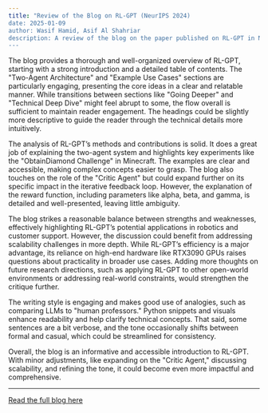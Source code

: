 ```yaml
---
title: "Review of the Blog on RL-GPT (NeurIPS 2024)
date: 2025-01-09
author: Wasif Hamid, Asif Al Shahriar
description: A review of the blog on the paper published on RL-GPT in NeurIPS 2024
---
```


The blog provides a thorough and well-organized overview of RL-GPT, starting with a strong introduction and a detailed table of contents. The "Two-Agent Architecture" and "Example Use Cases" sections are particularly engaging, presenting the core ideas in a clear and relatable manner. While transitions between sections like "Going Deeper" and "Technical Deep Dive" might feel abrupt to some, the flow overall is sufficient to maintain reader engagement. The headings could be slightly more descriptive to guide the reader through the technical details more intuitively.

The analysis of RL-GPT’s methods and contributions is solid. It does a great job of explaining the two-agent system and highlights key experiments like the "ObtainDiamond Challenge" in Minecraft. The examples are clear and accessible, making complex concepts easier to grasp. The blog also touches on the role of the "Critic Agent" but could expand further on its specific impact in the iterative feedback loop. However, the explanation of the reward function, including parameters like alpha, beta, and gamma, is detailed and well-presented, leaving little ambiguity.

The blog strikes a reasonable balance between strengths and weaknesses, effectively highlighting RL-GPT’s potential applications in robotics and customer support. However, the discussion could benefit from addressing scalability challenges in more depth. While RL-GPT’s efficiency is a major advantage, its reliance on high-end hardware like RTX3090 GPUs raises questions about practicality in broader use cases. Adding more thoughts on future research directions, such as applying RL-GPT to other open-world environments or addressing real-world constraints, would strengthen the critique further.

The writing style is engaging and makes good use of analogies, such as comparing LLMs to "human professors." Python snippets and visuals enhance readability and help clarify technical concepts. That said, some sentences are a bit verbose, and the tone occasionally shifts between formal and casual, which could be streamlined for consistency.

Overall, the blog is an informative and accessible introduction to RL-GPT. With minor adjustments, like expanding on the "Critic Agent," discussing scalability, and refining the tone, it could become even more impactful and comprehensive.

---

[Read the full blog here](https://github.com/kreyazulh/RL-GPT-blog/blob/main/README.md)